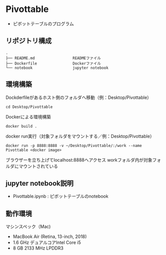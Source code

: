 # Pivottable
* ピボットテーブルのプログラム

## リポジトリ構成
```
.
├── README.md                 READMEファイル
├── Dockerfile                Dockerファイル
└── notebook                  jupyter notebook
```

## 環境構築
Dockderfileがあるホスト側のフォルダへ移動（例：Desktop/Pivottable）
```
cd Desktop/Pivottable
```
Dockerによる環境構築
```
docker build .
```
docker run実行（対象フォルダをマウントする／例：Desktop/Pivottable）
```
docker run -p 8888:8888 -v ~/Desktop/Pivottable/:/work --name Pivottable <docker image>
```
ブラウザーを立ち上げてlocalhost:8888へアクセス
workフォルダ内が対象フォルダにマウントされている

## jupyter notebook説明
* Pivottable.ipynb : ピボットテーブルのnotebook

## 動作環境
マシンスペック（Mac)
- MacBook Air (Retina, 13-inch, 2018)
- 1.6 GHz デュアルコアIntel Core i5
- 8 GB 2133 MHz LPDDR3